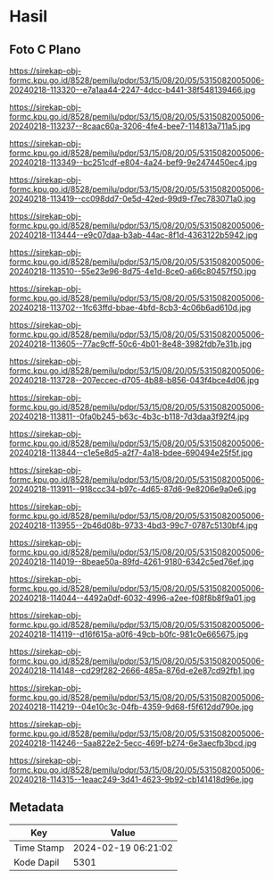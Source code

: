 # Hasil

## Foto C Plano

https://sirekap-obj-formc.kpu.go.id/8528/pemilu/pdpr/53/15/08/20/05/5315082005006-20240218-113320--e7a1aa44-2247-4dcc-b441-38f548139466.jpg

https://sirekap-obj-formc.kpu.go.id/8528/pemilu/pdpr/53/15/08/20/05/5315082005006-20240218-113237--8caac60a-3206-4fe4-bee7-114813a711a5.jpg

https://sirekap-obj-formc.kpu.go.id/8528/pemilu/pdpr/53/15/08/20/05/5315082005006-20240218-113349--bc251cdf-e804-4a24-bef9-9e2474450ec4.jpg

https://sirekap-obj-formc.kpu.go.id/8528/pemilu/pdpr/53/15/08/20/05/5315082005006-20240218-113419--cc098dd7-0e5d-42ed-99d9-f7ec783071a0.jpg

https://sirekap-obj-formc.kpu.go.id/8528/pemilu/pdpr/53/15/08/20/05/5315082005006-20240218-113444--e9c07daa-b3ab-44ac-8f1d-4363122b5942.jpg

https://sirekap-obj-formc.kpu.go.id/8528/pemilu/pdpr/53/15/08/20/05/5315082005006-20240218-113510--55e23e96-8d75-4e1d-8ce0-a66c80457f50.jpg

https://sirekap-obj-formc.kpu.go.id/8528/pemilu/pdpr/53/15/08/20/05/5315082005006-20240218-113702--1fc63ffd-bbae-4bfd-8cb3-4c06b6ad610d.jpg

https://sirekap-obj-formc.kpu.go.id/8528/pemilu/pdpr/53/15/08/20/05/5315082005006-20240218-113605--77ac9cff-50c6-4b01-8e48-3982fdb7e31b.jpg

https://sirekap-obj-formc.kpu.go.id/8528/pemilu/pdpr/53/15/08/20/05/5315082005006-20240218-113728--207eccec-d705-4b88-b856-043f4bce4d06.jpg

https://sirekap-obj-formc.kpu.go.id/8528/pemilu/pdpr/53/15/08/20/05/5315082005006-20240218-113811--0fa0b245-b63c-4b3c-b118-7d3daa3f92f4.jpg

https://sirekap-obj-formc.kpu.go.id/8528/pemilu/pdpr/53/15/08/20/05/5315082005006-20240218-113844--c1e5e8d5-a2f7-4a18-bdee-690494e25f5f.jpg

https://sirekap-obj-formc.kpu.go.id/8528/pemilu/pdpr/53/15/08/20/05/5315082005006-20240218-113911--918ccc34-b97c-4d65-87d6-9e8206e9a0e6.jpg

https://sirekap-obj-formc.kpu.go.id/8528/pemilu/pdpr/53/15/08/20/05/5315082005006-20240218-113955--2b46d08b-9733-4bd3-99c7-0787c5130bf4.jpg

https://sirekap-obj-formc.kpu.go.id/8528/pemilu/pdpr/53/15/08/20/05/5315082005006-20240218-114019--8beae50a-89fd-4261-9180-6342c5ed76ef.jpg

https://sirekap-obj-formc.kpu.go.id/8528/pemilu/pdpr/53/15/08/20/05/5315082005006-20240218-114044--4492a0df-6032-4996-a2ee-f08f8b8f9a01.jpg

https://sirekap-obj-formc.kpu.go.id/8528/pemilu/pdpr/53/15/08/20/05/5315082005006-20240218-114119--d16f615a-a0f6-49cb-b0fc-981c0e665675.jpg

https://sirekap-obj-formc.kpu.go.id/8528/pemilu/pdpr/53/15/08/20/05/5315082005006-20240218-114148--cd29f282-2666-485a-876d-e2e87cd92fb1.jpg

https://sirekap-obj-formc.kpu.go.id/8528/pemilu/pdpr/53/15/08/20/05/5315082005006-20240218-114219--04e10c3c-04fb-4359-9d68-f5f612dd790e.jpg

https://sirekap-obj-formc.kpu.go.id/8528/pemilu/pdpr/53/15/08/20/05/5315082005006-20240218-114246--5aa822e2-5ecc-469f-b274-6e3aecfb3bcd.jpg

https://sirekap-obj-formc.kpu.go.id/8528/pemilu/pdpr/53/15/08/20/05/5315082005006-20240218-114315--1eaac249-3d41-4623-9b92-cb141418d96e.jpg


## Metadata

| Key        | Value               |
| ---------- | ------------------- |
| Time Stamp | 2024-02-19 06:21:02 |
| Kode Dapil | 5301                |



